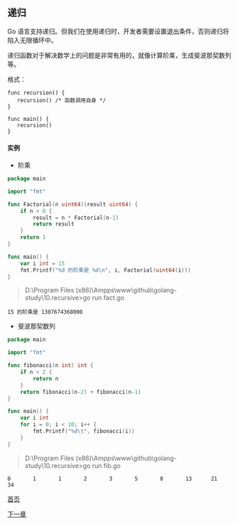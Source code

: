 ## 递归

Go 语言支持递归。但我们在使用递归时，开发者需要设置退出条件，否则递归将陷入无限循环中。

递归函数对于解决数学上的问题是非常有用的，就像计算阶乘，生成斐波那契数列等。

格式：

    func recursion() {
       recursion() /* 函数调用自身 */
    }
    
    func main() {
       recursion()
    }

#### 实例
- 阶乘

```go
package main

import "fmt"

func Factorial(n uint64)(result uint64) {
    if n > 0 {
        result = n * Factorial(n-1)
        return result
    }
    return 1
}

func main() {  
    var i int = 15
    fmt.Printf("%d 的阶乘是 %d\n", i, Factorial(uint64(i)))
}
```

> D:\Program Files (x86)\Ampps\www\github\golang-study\10.recursive>go run fact.go

    15 的阶乘是 1307674368000

- 斐波那契数列

```go
package main

import "fmt"

func fibonacci(n int) int {
	if n < 2 {
		return n
	}
	return fibonacci(n-2) + fibonacci(n-1)
}

func main() {
	var i int
	for i = 0; i < 10; i++ {
		fmt.Printf("%d\t", fibonacci(i))
	}
}
```

> D:\Program Files (x86)\Ampps\www\github\golang-study\10.recursive>go run fib.go

    0       1       1       2       3       5       8       13      21      34

[首页](../README.md)

[下一章](../11.interface/README.md)
